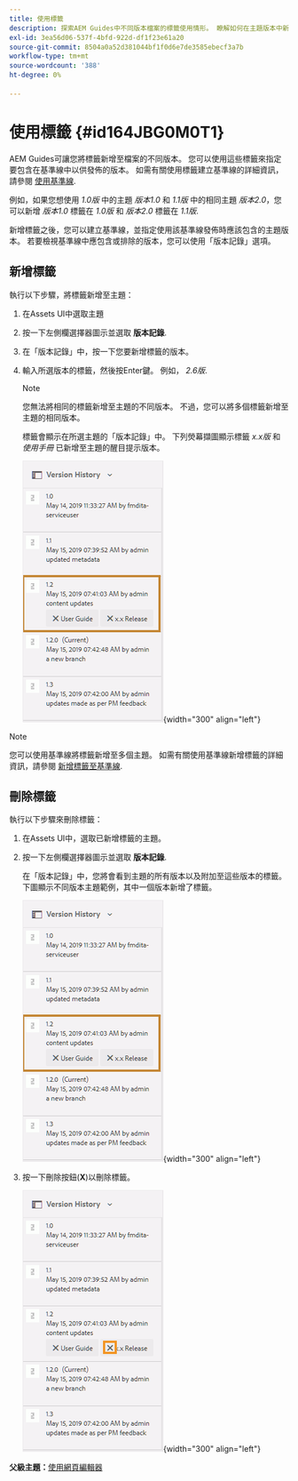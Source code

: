 ```yaml
---
title: 使用標籤
description: 探索AEM Guides中不同版本檔案的標籤使用情形。 瞭解如何在主題版本中新增或刪除標籤。
exl-id: 3ea56d06-537f-4bfd-922d-df1f23e61a20
source-git-commit: 8504a0a52d381044bf1f0d6e7de3585ebecf3a7b
workflow-type: tm+mt
source-wordcount: '388'
ht-degree: 0%

---
```


# 使用標籤 {#id164JBG0M0T1}

AEM Guides可讓您將標籤新增至檔案的不同版本。 您可以使用這些標籤來指定要包含在基準線中以供發佈的版本。 如需有關使用標籤建立基準線的詳細資訊，請參閱 [使用基準線](generate-output-use-baseline-for-publishing.md#).

例如，如果您想使用 *1.0版* 中的主題 *版本1.0* 和 *1.1版* 中的相同主題 *版本2.0*，您可以新增 *版本1.0* 標籤在 *1.0版* 和 *版本2.0* 標籤在 *1.1版*.

新增標籤之後，您可以建立基準線，並指定使用該基準線發佈時應該包含的主題版本。 若要檢視基準線中應包含或排除的版本，您可以使用「版本記錄」選項。

## 新增標籤

執行以下步驟，將標籤新增至主題：

1. 在Assets UI中選取主題
1. 按一下左側欄選擇器圖示並選取 **版本記錄**.
1. 在「版本記錄」中，按一下您要新增標籤的版本。

1. 輸入所選版本的標籤，然後按Enter鍵。 例如， *2.6版*.

   >[!NOTE]
   >
   > 您無法將相同的標籤新增至主題的不同版本。 不過，您可以將多個標籤新增至主題的相同版本。

   標籤會顯示在所選主題的「版本記錄」中。 下列熒幕擷圖顯示標籤 *x.x版* 和 *使用手冊* 已新增至主題的醒目提示版本。

   ![](images/labels.png){width="300" align="left"}

>[!NOTE]
>
> 您可以使用基準線將標籤新增至多個主題。 如需有關使用基準線新增標籤的詳細資訊，請參閱 [新增標籤至基準線](generate-output-use-baseline-for-publishing.md#id184KD0T305Z).

## 刪除標籤

執行以下步驟來刪除標籤：

1. 在Assets UI中，選取已新增標籤的主題。
1. 按一下左側欄選擇器圖示並選取 **版本記錄**.

   在「版本記錄」中，您將會看到主題的所有版本以及附加至這些版本的標籤。 下圖顯示不同版本主題範例，其中一個版本新增了標籤。

   ![](images/labels.png){width="300" align="left"}

1. 按一下刪除按鈕\(**X**\)以刪除標籤。

   ![](images/delete-labels.png){width="300" align="left"}


**父級主題：**[&#x200B;使用網頁編輯器](web-editor.md)
